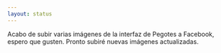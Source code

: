 ```yaml
---
layout: status
---
```

Acabo de subir varias imágenes de la interfaz de Pegotes a Facebook, espero que gusten. Pronto subiré nuevas imágenes actualizadas.
